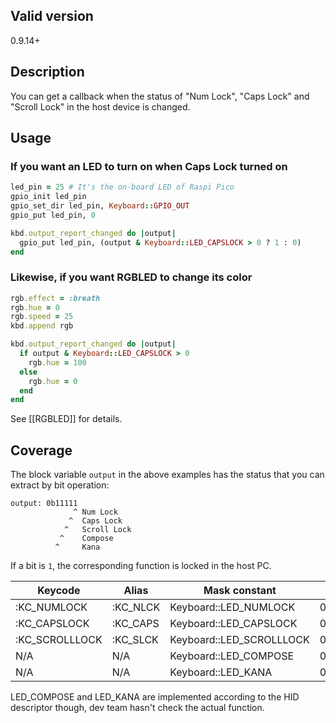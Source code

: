 ## Valid version

0.9.14+

## Description

You can get a callback when the status of "Num Lock", "Caps Lock" and "Scroll Lock" in the host device is changed.

## Usage

### If you want an LED to turn on when Caps Lock turned on

```ruby
led_pin = 25 # It's the on-board LED of Raspi Pico
gpio_init led_pin
gpio_set_dir led_pin, Keyboard::GPIO_OUT
gpio_put led_pin, 0

kbd.output_report_changed do |output|
  gpio_put led_pin, (output & Keyboard::LED_CAPSLOCK > 0 ? 1 : 0)
end
```

### Likewise, if you want RGBLED to change its color

```ruby
rgb.effect = :breath
rgb.hue = 0
rgb.speed = 25
kbd.append rgb

kbd.output_report_changed do |output|
  if output & Keyboard::LED_CAPSLOCK > 0
    rgb.hue = 100
  else
    rgb.hue = 0
  end
end
```

See [[RGBLED]] for details.

## Coverage

The block variable `output` in the above examples has the status that you can extract by bit operation:

```
output: 0b11111
              ^ Num Lock
             ^  Caps Lock
            ^   Scroll Lock
           ^    Compose
          ^     Kana
```

If a bit is `1`, the corresponding function is locked in the host PC.

|Keycode       |Alias   |Mask constant           |Value  |
|--------------|--------|------------------------|-------|
|:KC_NUMLOCK   |:KC_NLCK|Keyboard::LED_NUMLOCK   |0b00001|
|:KC_CAPSLOCK  |:KC_CAPS|Keyboard::LED_CAPSLOCK  |0b00010|
|:KC_SCROLLLOCK|:KC_SLCK|Keyboard::LED_SCROLLLOCK|0b00100|
|N/A           |N/A     |Keyboard::LED_COMPOSE   |0b01000|
|N/A           |N/A     |Keyboard::LED_KANA      |0b10000|

LED_COMPOSE and LED_KANA are implemented according to the HID descriptor though, dev team hasn't check the actual function.

